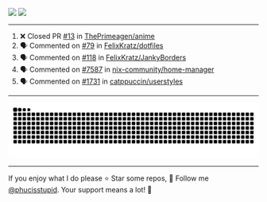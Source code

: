 ![](https://github-readme-stats.vercel.app/api?username=phucisstupid&show_icons=true&theme=catppuccin_mocha)
![](https://streak-stats.demolab.com?user=phucisstupid&theme=catppuccin_mocha)

---

<!--START_SECTION:activity-->
1. ❌ Closed PR [#13](https://github.com/ThePrimeagen/anime/pull/13) in [ThePrimeagen/anime](https://github.com/ThePrimeagen/anime)
2. 🗣 Commented on [#79](https://github.com/FelixKratz/dotfiles/pull/79#issuecomment-3146259084) in [FelixKratz/dotfiles](https://github.com/FelixKratz/dotfiles)
3. 🗣 Commented on [#118](https://github.com/FelixKratz/JankyBorders/issues/118#issuecomment-3146258283) in [FelixKratz/JankyBorders](https://github.com/FelixKratz/JankyBorders)
4. 🗣 Commented on [#7587](https://github.com/nix-community/home-manager/pull/7587#issuecomment-3143796592) in [nix-community/home-manager](https://github.com/nix-community/home-manager)
5. 🗣 Commented on [#1731](https://github.com/catppuccin/userstyles/pull/1731#issuecomment-3134605514) in [catppuccin/userstyles](https://github.com/catppuccin/userstyles)
<!--END_SECTION:activity-->

---

<picture>
  <source media="(prefers-color-scheme: dark)" srcset="https://raw.githubusercontent.com/phucisstupid/phucisstupid/output/github-contribution-grid-snake-dark.svg">
  <source media="(prefers-color-scheme: light)" srcset="https://raw.githubusercontent.com/phucisstupid/phucisstupid/output/github-contribution-grid-snake.svg">
  <img alt="GitHub Contribution Grid Snake" src="https://raw.githubusercontent.com/phucisstupid/phucisstupid/output/github-contribution-grid-snake.svg">
</picture>

---

If you enjoy what I do please ⭐ Star some repos, 👤 Follow me [@phucisstupid](https://github.com/phucisstupid). Your support means a lot! 💙
